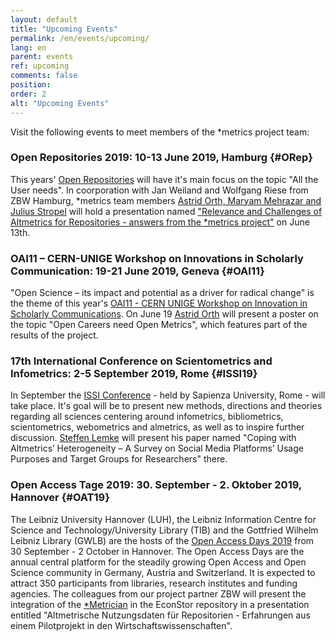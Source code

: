 ```yaml
---
layout: default
title: "Upcoming Events"
permalink: /en/events/upcoming/
lang: en
parent: events
ref: upcoming
comments: false
position:
order: 2
alt: "Upcoming Events"
---
```

<!-- Start editing content here-->

Visit the following events to meet members of the \*metrics project team:     

###   Open Repositories 2019: 10-13 June 2019, Hamburg {#ORep}  
  
This years' [Open Repositories](https://or2019.blogs.uni-hamburg.de/) will have it's main focus on the topic "All the User needs". In coorporation with Jan Weiland and Wolfgang Riese from ZBW Hamburg, \*metrics team members [Astrid Orth, Maryam Mehrazar and Julius Stropel](https://metrics-project.net/en/uber_uns/team/) will hold a presentation named ["Relevance and Challenges of Altmetrics for Repositories - answers from the \*metrics project"](https://www.conftool.net/or2019/index.php?page=browseSessions&form_room=1) on June 13th.


###   OAI11 – CERN-UNIGE Workshop on Innovations in Scholarly Communication: 19-21 June 2019, Geneva {#OAI11}

"Open Science – its impact and potential as a driver for radical change" is the theme of this year's  [OAI11 - CERN UNIGE Workshop on Innovation in Scholarly Communications](https://indico.cern.ch/event/786048/). On June 19 [Astrid Orth](https://metrics-project.net/en/uber_uns/team/) will present a poster on the topic "Open Careers need Open Metrics", which features part of the results of the project.  


###   17th International Conference on Scientometrics and Infometrics: 2-5 September 2019, Rome {#ISSI19}  
  
In September the [ISSI Conference](https://www.issi2019.org/) - held by Sapienza University, Rome - will take place.
It's goal will be to present new methods, directions and theories regarding all sciences centering around infometrics, bibliometrics, scientometrics, webometrics and almetrics, as well as to inspire further discussion. [Steffen Lemke](https://metrics-project.net/en/uber_uns/team/) will present his paper named "Coping with Altmetrics’ Heterogeneity – A Survey on Social Media Platforms’ Usage Purposes and Target Groups for Researchers" there.
  

###   Open Access Tage 2019: 30. September - 2. Oktober 2019, Hannover {#OAT19}

The Leibniz University Hannover (LUH), the Leibniz Information Centre for Science and Technology/University Library (TIB) and the Gottfried Wilhelm Leibniz Library (GWLB) are the hosts of the [Open Access Days 2019](https://open-access.net/en/community/open-access-tage/open-access-tage-2019) from 30 September - 2 October in Hannover.
The Open Access Days are the annual central platform for the steadily growing Open Access and Open Science community in Germany, Austria and Switzerland. It is expected to attract 350 participants from libraries, research institutes and funding agencies.
The colleagues from our project partner ZBW will present the integration of the [\*Metrician](http://explore.metrics.gbv.de/) in the EconStor repository in a presentation entitled "Altmetrische Nutzungsdaten für Repositorien - Erfahrungen aus einem Pilotprojekt in den Wirtschaftswissenschaften". 


